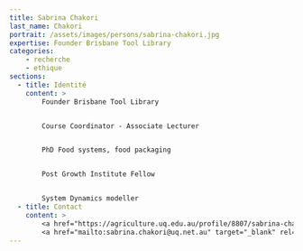```yaml
---
title: Sabrina Chakori
last_name: Chakori
portrait: /assets/images/persons/sabrina-chakori.jpg
expertise: Founder Brisbane Tool Library
categories:
    - recherche
    - ethique
sections:
  - title: Identité
    content: >
        Founder Brisbane Tool Library


        Course Coordinator - Associate Lecturer


        PhD Food systems, food packaging


        Post Growth Institute Fellow


        System Dynamics modeller
  - title: Contact
    content: >
        <a href="https://agriculture.uq.edu.au/profile/8807/sabrina-chakori" target="_blank" rel="noreferrer">Site</a> –
        <a href="mailto:sabrina.chakori@uq.net.au" target="_blank" rel="noreferrer">Mail</a>
---
```

